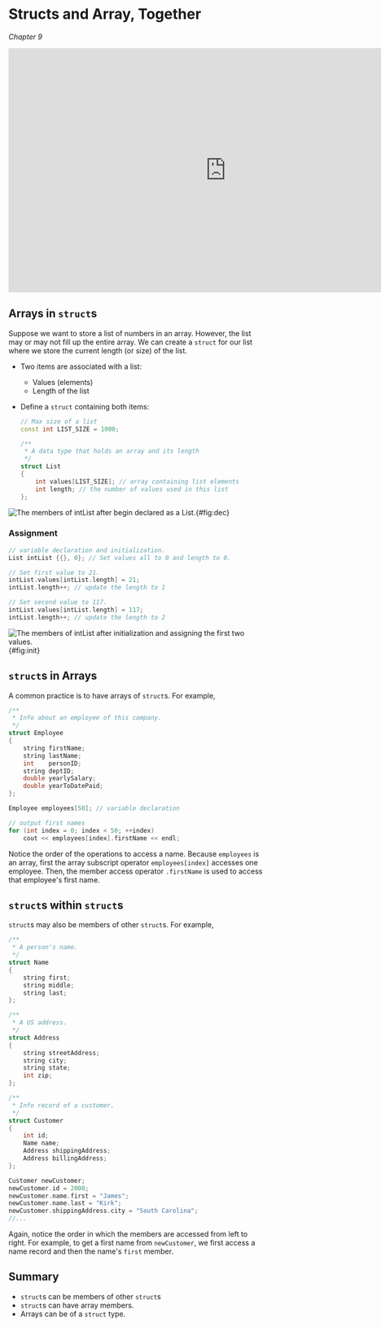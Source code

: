 Structs and Array, Together
===========================

*Chapter 9*

<div class="youtube">
<div><iframe width="853" height="480" src="https://www.youtube-nocookie.com/embed/S_olSydh6FU?rel=0&amp;showinfo=0" frameborder="0" allowfullscreen="allowfullscreen"></iframe></div>
</div>

Arrays in `struct`s
-------------------

Suppose we want to store a list of numbers in an array. However, the list may or
may not fill up the entire array. We can create a `struct` for our list where we
store the current length (or size) of the list.

-   Two items are associated with a list:
    +   Values (elements)
    +   Length of the list
-   Define a `struct` containing both items:  

    ```cpp
    // Max size of a list
    const int LIST_SIZE = 1000;

    /**
     * A data type that holds an array and its length
     */
    struct List
    {
        int values[LIST_SIZE]; // array containing list elements
        int length; // the number of values used in this list
    };
    ```

![The members of intList after begin declared as a List.](/images/structs/struct-list.svg 'The members of `intList` after begin declared as a `List`.'){#fig:dec}

### Assignment

```cpp
// variable declaration and initialization.
List intList {{}, 0}; // Set values all to 0 and length to 0.

// Set first value to 21.
intList.values[intList.length] = 21;
intList.length++; // update the length to 1

// Set second value to 117.
intList.values[intList.length] = 117;
intList.length++; // update the length to 2
```

![The members of intList after initialization and assigning the first two values.](/images/structs/struct-list-init.svg 'The members of `intList` after initialization and assigning the first two values.'){#fig:init}

`struct`s in Arrays
-------------------

A common practice is to have arrays of `struct`s. For example,

```cpp
/**
 * Info about an employee of this company.
 */
struct Employee
{
    string firstName;
    string lastName;
    int    personID;
    string deptID;
    double yearlySalary;
    double yearToDatePaid;
};

Employee employees[50]; // variable declaration

// output first names
for (int index = 0; index < 50; ++index)
    cout << employees[index].firstName << endl;
```

Notice the order of the operations to access a name. Because `employees` is an
array, first the array subscript operator `employees[index]` accesses
one employee. Then, the member access operator `.firstName` is used to access
that employee's first name.


`struct`s within `struct`s
--------------------------

`struct`s may also be members of other `struct`s. For example,

```cpp
/**
 * A person's name.
 */
struct Name
{
    string first; 
    string middle;
    string last;
};

/**
 * A US address.
 */
struct Address
{
    string streetAddress;
    string city;
    string state;
    int zip;
};

/**
 * Info record of a customer.
 */
struct Customer
{
    int id;
    Name name;
    Address shippingAddress;
    Address billingAddress;
};

Customer newCustomer;
newCustomer.id = 2000;
newCustomer.name.first = "James";
newCustomer.name.last = "Kirk";
newCustomer.shippingAddress.city = "South Carolina";
//...
```

Again, notice the order in which the members are accessed from left to right.
For example, to get a first name from `newCustomer`, we first access a name
record and then the name's `first` member.

Summary
-------

-   `struct`s can be members of other `struct`s
-   `struct`s can have array members.
-   Arrays can be of a `struct` type.
